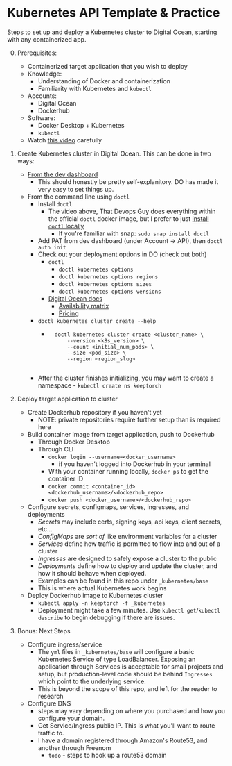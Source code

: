 # Kubernetes API Template & Practice

Steps to set up and deploy a Kubernetes cluster to Digital Ocean, starting with any containerized app.

0. Prerequisites:
    - Containerized target application that you wish to deploy
    - Knowledge:
        - Understanding of Docker and containerization
        - Familiarity with Kubernetes and `kubectl`
    - Accounts:
        - Digital Ocean
        - Dockerhub
    - Software:
        - Docker Desktop + Kubernetes
        - `kubectl`
    - Watch [this video](https://www.youtube.com/watch?v=PvfBCE-xgBY&t=119s) carefully

1. Create Kubernetes cluster in Digital Ocean. This can be done in two ways: 
   - [From the dev dashboard](https://cloud.digitalocean.com/kubernetes/clusters)
        - This should honestly be pretty self-explanitory. DO has made it very easy to set things up.
    - From the command line using `doctl`
        - Install `doctl`
            - The video above, That Devops Guy does everything within the official `doctl` docker image, but I prefer to just [install `doctl` locally](https://docs.digitalocean.com/reference/doctl/how-to/install/)
                - If you're familiar with snap: `sudo snap install doctl`
        - Add PAT from dev dashboard (under Account -> API), then `doctl auth init`
        - Check out your deployment options in DO (check out both)
            - `doctl`
                - `doctl kubernetes options`
                - `doctl kubernetes options regions`
                - `doctl kubernetes options sizes`
                - `doctl kubernetes options versions`
            - [Digital Ocean docs](https://docs.digitalocean.com/products/kubernetes/)
                - [Availability matrix](https://docs.digitalocean.com/products/platform/availability-matrix/)
                - [Pricing](https://docs.digitalocean.com/products/droplets/#plans-and-pricing)
        - `doctl kubernetes cluster create --help`
            - ```
                doctl kubernetes cluster create <cluster_name> \
                    --version <k8s_version> \
                    --count <initial_num_pods> \
                    --size <pod_size> \
                    --region <region_slug>
            ```
        - After the cluster finishes initializing, you may want to create a namespace - `kubectl create ns keeptorch`

2. Deploy target application to cluster
    - Create Dockerhub repository if you haven't yet
        - NOTE: private repositories require further setup than is required here
    - Build container image from target application, push to Dockerhub
        - Through Docker Desktop
        - Through CLI
            - `docker login --username=<docker_username>`
                - if you haven't logged into Dockerhub in your terminal
            - With your container running locally, `docker ps` to get the container ID
            - `docker commit <container_id> <dockerhub_username>/<dockerhub_repo>`
            - `docker push <docker_username>/<dockerhub_repo>`
    - Configure secrets, configmaps, services, ingresses, and deployments
        - *Secrets* may include certs, signing keys, api keys, client secrets, etc...
        - *ConfigMaps* are _sort of_ like environment variables for a cluster
        - *Services* define how traffic is permitted to flow into and out of a cluster
        - *Ingresses* are designed to safely expose a cluster to the public
        - *Deployments* define how to deploy and update the cluster, and how it should behave when deployed.
        - Examples can be found in this repo under `_kubernetes/base`
        - This is where actual Kubernetes work begins
    - Deploy Dockerhub image to Kubernetes cluster
        - `kubectl apply -n keeptorch -f _kubernetes`
        - Deployment might take a few minutes. Use `kubectl get`/`kubectl describe` to begin debugging if there are issues.

3. Bonus: Next Steps
    - Configure ingress/service
        - The `yml` files in `_kubernetes/base` will configure a basic Kubernetes Service of type LoadBalancer. Exposing an application through Services is acceptable for small projects and setup, but production-level code should be behind `Ingresses` which point to the underlying service.
        - This is beyond the scope of this repo, and left for the reader to research
    - Configure DNS
        - steps may vary depending on where you purchased and how you configure your domain.
        - Get Service/Ingress public IP. This is what you'll want to route traffic to.
        - I have a domain registered through Amazon's Route53, and another through Freenom
            - `todo` - steps to hook up a route53 domain

